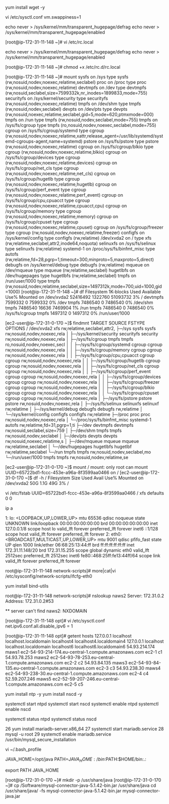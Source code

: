 yum install wget -y

vi /etc/sysctl.conf
vm.swappiness=1


echo never > /sys/kernel/mm/transparent_hugepage/defrag
echo never > /sys/kernel/mm/transparent_hugepage/enabled

[root@ip-172-31-11-148 ~]# vi /etc/rc.local

echo never > /sys/kernel/mm/transparent_hugepage/defrag
echo never > /sys/kernel/mm/transparent_hugepage/enabled

[root@ip-172-31-11-148 ~]# chmod +x /etc/rc.d/rc.local

 
 [root@ip-172-31-11-148 ~]# mount
sysfs on /sys type sysfs (rw,nosuid,nodev,noexec,relatime,seclabel)
proc on /proc type proc (rw,nosuid,nodev,noexec,relatime)
devtmpfs on /dev type devtmpfs (rw,nosuid,seclabel,size=7599332k,nr_inodes=1899833,mode=755)
securityfs on /sys/kernel/security type securityfs (rw,nosuid,nodev,noexec,relatime)
tmpfs on /dev/shm type tmpfs (rw,nosuid,nodev,seclabel)
devpts on /dev/pts type devpts (rw,nosuid,noexec,relatime,seclabel,gid=5,mode=620,ptmxmode=000)
tmpfs on /run type tmpfs (rw,nosuid,nodev,seclabel,mode=755)
tmpfs on /sys/fs/cgroup type tmpfs (ro,nosuid,nodev,noexec,seclabel,mode=755)
cgroup on /sys/fs/cgroup/systemd type cgroup (rw,nosuid,nodev,noexec,relatime,xattr,release_agent=/usr/lib/systemd/systemd-cgroups-agent,name=systemd)
pstore on /sys/fs/pstore type pstore (rw,nosuid,nodev,noexec,relatime)
cgroup on /sys/fs/cgroup/blkio type cgroup (rw,nosuid,nodev,noexec,relatime,blkio)
cgroup on /sys/fs/cgroup/devices type cgroup (rw,nosuid,nodev,noexec,relatime,devices)
cgroup on /sys/fs/cgroup/net_cls type cgroup (rw,nosuid,nodev,noexec,relatime,net_cls)
cgroup on /sys/fs/cgroup/hugetlb type cgroup (rw,nosuid,nodev,noexec,relatime,hugetlb)
cgroup on /sys/fs/cgroup/perf_event type cgroup (rw,nosuid,nodev,noexec,relatime,perf_event)
cgroup on /sys/fs/cgroup/cpu,cpuacct type cgroup (rw,nosuid,nodev,noexec,relatime,cpuacct,cpu)
cgroup on /sys/fs/cgroup/memory type cgroup (rw,nosuid,nodev,noexec,relatime,memory)
cgroup on /sys/fs/cgroup/cpuset type cgroup (rw,nosuid,nodev,noexec,relatime,cpuset)
cgroup on /sys/fs/cgroup/freezer type cgroup (rw,nosuid,nodev,noexec,relatime,freezer)
configfs on /sys/kernel/config type configfs (rw,relatime)
/dev/xvda2 on / type xfs (rw,relatime,seclabel,attr2,inode64,noquota)
selinuxfs on /sys/fs/selinux type selinuxfs (rw,relatime)
systemd-1 on /proc/sys/fs/binfmt_misc type autofs (rw,relatime,fd=28,pgrp=1,timeout=300,minproto=5,maxproto=5,direct)
debugfs on /sys/kernel/debug type debugfs (rw,relatime)
mqueue on /dev/mqueue type mqueue (rw,relatime,seclabel)
hugetlbfs on /dev/hugepages type hugetlbfs (rw,relatime,seclabel)
tmpfs on /run/user/1000 type tmpfs (rw,nosuid,nodev,relatime,seclabel,size=1497312k,mode=700,uid=1000,gid=1000)
[root@ip-172-31-11-148 ~]# df
Filesystem     1K-blocks    Used Available Use% Mounted on
/dev/xvda2      52416492 1322760  51093732   3% /
devtmpfs         7599332       0   7599332   0% /dev
tmpfs            7486540       0   7486540   0% /dev/shm
tmpfs            7486540   16636   7469904   1% /run
tmpfs            7486540       0   7486540   0% /sys/fs/cgroup
tmpfs            1497312       0   1497312   0% /run/user/1000


[ec2-user@ip-172-31-0-170 ~]$ findmnt
TARGET                           SOURCE     FSTYPE   OPTIONS
/                                /dev/xvda2 xfs      rw,relatime,seclabel,attr2,
├─/sys                           sysfs      sysfs    rw,nosuid,nodev,noexec,rela
│ ├─/sys/kernel/security         securityfs security rw,nosuid,nodev,noexec,rela
│ ├─/sys/fs/cgroup               tmpfs      tmpfs    ro,nosuid,nodev,noexec,secl
│ │ ├─/sys/fs/cgroup/systemd     cgroup     cgroup   rw,nosuid,nodev,noexec,rela
│ │ ├─/sys/fs/cgroup/memory      cgroup     cgroup   rw,nosuid,nodev,noexec,rela
│ │ ├─/sys/fs/cgroup/cpu,cpuacct cgroup     cgroup   rw,nosuid,nodev,noexec,rela
│ │ ├─/sys/fs/cgroup/hugetlb     cgroup     cgroup   rw,nosuid,nodev,noexec,rela
│ │ ├─/sys/fs/cgroup/net_cls     cgroup     cgroup   rw,nosuid,nodev,noexec,rela
│ │ ├─/sys/fs/cgroup/perf_event  cgroup     cgroup   rw,nosuid,nodev,noexec,rela
│ │ ├─/sys/fs/cgroup/devices     cgroup     cgroup   rw,nosuid,nodev,noexec,rela
│ │ ├─/sys/fs/cgroup/freezer     cgroup     cgroup   rw,nosuid,nodev,noexec,rela
│ │ ├─/sys/fs/cgroup/blkio       cgroup     cgroup   rw,nosuid,nodev,noexec,rela
│ │ └─/sys/fs/cgroup/cpuset      cgroup     cgroup   rw,nosuid,nodev,noexec,rela
│ ├─/sys/fs/pstore               pstore     pstore   rw,nosuid,nodev,noexec,rela
│ ├─/sys/fs/selinux              selinuxfs  selinuxf rw,relatime
│ ├─/sys/kernel/debug            debugfs    debugfs  rw,relatime
│ └─/sys/kernel/config           configfs   configfs rw,relatime
├─/proc                          proc       proc     rw,nosuid,nodev,noexec,rela
│ └─/proc/sys/fs/binfmt_misc     systemd-1  autofs   rw,relatime,fd=31,pgrp=1,ti
├─/dev                           devtmpfs   devtmpfs rw,nosuid,seclabel,size=759
│ ├─/dev/shm                     tmpfs      tmpfs    rw,nosuid,nodev,seclabel
│ ├─/dev/pts                     devpts     devpts   rw,nosuid,noexec,relatime,s
│ ├─/dev/mqueue                  mqueue     mqueue   rw,relatime,seclabel
│ └─/dev/hugepages               hugetlbfs  hugetlbf rw,relatime,seclabel
└─/run                           tmpfs      tmpfs    rw,nosuid,nodev,seclabel,mo
  └─/run/user/1000               tmpfs      tmpfs    rw,nosuid,nodev,relatime,se

  
 [ec2-user@ip-172-31-0-170 ~]$ mount /
mount: only root can mount UUID=65722bd1-fccc-453e-a96a-8f3599aa0466 on /
[ec2-user@ip-172-31-0-170 ~]$ df -h /
Filesystem      Size  Used Avail Use% Mounted on
/dev/xvda2       50G  1.1G   49G   3% /

vi /etc/fstab
UUID=65722bd1-fccc-453e-a96a-8f3599aa0466 /                       xfs     defaults        0 0


ip a

1: lo: <LOOPBACK,UP,LOWER_UP> mtu 65536 qdisc noqueue state UNKNOWN
    link/loopback 00:00:00:00:00:00 brd 00:00:00:00:00:00
    inet 127.0.0.1/8 scope host lo
       valid_lft forever preferred_lft forever
    inet6 ::1/128 scope host
       valid_lft forever preferred_lft forever
2: eth0: <BROADCAST,MULTICAST,UP,LOWER_UP> mtu 9001 qdisc pfifo_fast state UP qlen 1000
    link/ether 06:68:25:13:44:ff brd ff:ff:ff:ff:ff:ff
    inet 172.31.11.148/20 brd 172.31.15.255 scope global dynamic eth0
       valid_lft 2512sec preferred_lft 2512sec
    inet6 fe80::468:25ff:fe13:44ff/64 scope link
       valid_lft forever preferred_lft forever


root@ip-172-31-11-148 network-scripts]#	more|cat|vi /etc/sysconfig/network-scripts/ifcfg-eth0
	
yum install bind-utils
	
root@ip-172-31-11-148 network-scripts]# nslookup naws2
Server:         172.31.0.2
Address:        172.31.0.2#53

** server can't find naws2: NXDOMAIN

[root@ip-172-31-11-148 opt]# vi /etc/sysctl.conf
net.ipv6.conf.all.disable_ipv6 = 1


[root@ip-172-31-11-148 opt]# getent hosts
127.0.0.1       localhost localhost.localdomain localhost4 localhost4.localdomain4
127.0.0.1       localhost localhost.localdomain localhost6 localhost6.localdomain6
54.93.214.174   maws1 ec2-54-93-214-174.eu-central-1.compute.amazonaws.com ec2-1 c1
54.93.78.253    maws2 ec2-54-93-78-253.eu-central-1.compute.amazonaws.com ec2-2 c2
54.93.84.135    maws3 ec2-54-93-84-135.eu-central-1.compute.amazonaws.com ec2-3 c3
54.93.238.30    maws4 ec2-54-93-238-30.eu-central-1.compute.amazonaws.com ec2-4 c4
52.59.207.246   maws5 ec2-52-59-207-246.eu-central-1.compute.amazonaws.com ec2-5 c5





yum install ntp -y
yum install nscd -y

systemctl start ntpd
systemctl start nscd
systemctl enable ntpd
systemctl enable nscd


systemctl status ntpd
systemctl status nscd

   26  yum install mariadb-server.x86_64
   27  systemctl start mariadb.service
   28  mysql -u root
   29  systemctl enable mariadb.service
/usr/bin/mysql_secure_installation   
   
vi ~/.bash_profile

JAVA_HOME=/opt/java
PATH=$JAVA_HOME:/bin:$PATH:$HOME/bin:.:

export PATH JAVA_HOME


[root@ip-172-31-0-170 ~]# mkdir -p /usr/share/java
[root@ip-172-31-0-170 ~]# cp /Software/mysql-connector-java-5.1.42-bin.jar /usr/share/java
cd /usr/share/java/
 -fs mysql-connector-java-5.1.42-bin.jar mysql-connector-java.jar
 

 
